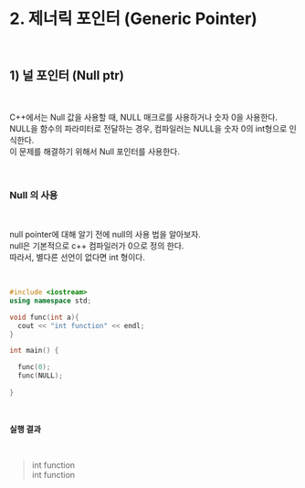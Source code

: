 # 2. 제너릭 포인터 (Generic Pointer)

<br/>

## 1) 널 포인터 (Null ptr)

<br/>

C++에서는 Null 값을 사용할 때, NULL 매크로를 사용하거나 숫자 0을 사용한다. <br/>
NULL을 함수의 파라미터로 전달하는 경우, 컴파일러는 NULL을 숫자 0의 int형으로 인식한다. <br/>
이 문제를 해결하기 위해서 Null 포인터를 사용한다. <br/>

<br/>

### Null 의 사용

<br/>

null pointer에 대해 알기 전에 null의 사용 법을 알아보자.<br/>
null은 기본적으로 c++ 컴파일러가 0으로 정의 한다. <br/>
따라서, 별다른 선언이 없다면 int 형이다.<br/>

<br/>

```c++
#include <iostream>
using namespace std;

void func(int a){
  cout << "int function" << endl;
}

int main() { 

  func(0);
  func(NULL);
  
}
```

<br/>

__실행 결과__

<br/>

> int function <br/>
> int function <br/>

<br/>
<br/>

